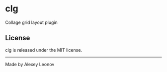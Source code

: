 # clg
Collage grid layout plugin

## License

clg is released under the MIT license.

* * *

Made by Alexey Leonov

